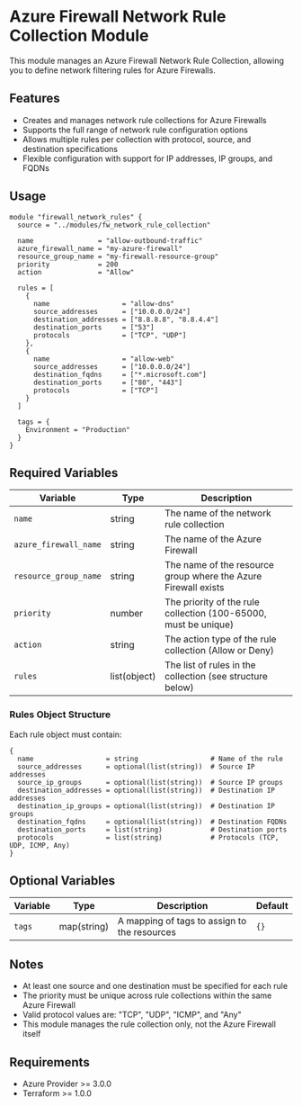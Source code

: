 # Azure Firewall Network Rule Collection Module

This module manages an Azure Firewall Network Rule Collection, allowing you to define network filtering rules for Azure Firewalls.

## Features

- Creates and manages network rule collections for Azure Firewalls
- Supports the full range of network rule configuration options
- Allows multiple rules per collection with protocol, source, and destination specifications
- Flexible configuration with support for IP addresses, IP groups, and FQDNs

## Usage

```hcl
module "firewall_network_rules" {
  source = "../modules/fw_network_rule_collection"

  name                = "allow-outbound-traffic"
  azure_firewall_name = "my-azure-firewall"
  resource_group_name = "my-firewall-resource-group"
  priority            = 200
  action              = "Allow"
  
  rules = [
    {
      name                  = "allow-dns"
      source_addresses      = ["10.0.0.0/24"]
      destination_addresses = ["8.8.8.8", "8.8.4.4"]
      destination_ports     = ["53"]
      protocols             = ["TCP", "UDP"]
    },
    {
      name                  = "allow-web"
      source_addresses      = ["10.0.0.0/24"]
      destination_fqdns     = ["*.microsoft.com"]
      destination_ports     = ["80", "443"]
      protocols             = ["TCP"]
    }
  ]
  
  tags = {
    Environment = "Production"
  }
}
```

## Required Variables

| Variable | Type | Description |
|----------|------|-------------|
| `name` | string | The name of the network rule collection |
| `azure_firewall_name` | string | The name of the Azure Firewall |
| `resource_group_name` | string | The name of the resource group where the Azure Firewall exists |
| `priority` | number | The priority of the rule collection (100-65000, must be unique) |
| `action` | string | The action type of the rule collection (Allow or Deny) |
| `rules` | list(object) | The list of rules in the collection (see structure below) |

### Rules Object Structure

Each rule object must contain:

```hcl
{
  name                  = string                  # Name of the rule
  source_addresses      = optional(list(string))  # Source IP addresses
  source_ip_groups      = optional(list(string))  # Source IP groups
  destination_addresses = optional(list(string))  # Destination IP addresses
  destination_ip_groups = optional(list(string))  # Destination IP groups
  destination_fqdns     = optional(list(string))  # Destination FQDNs
  destination_ports     = list(string)            # Destination ports
  protocols             = list(string)            # Protocols (TCP, UDP, ICMP, Any)
}
```

## Optional Variables

| Variable | Type | Description | Default |
|----------|------|-------------|---------|
| `tags` | map(string) | A mapping of tags to assign to the resources | `{}` |

## Notes

- At least one source and one destination must be specified for each rule
- The priority must be unique across rule collections within the same Azure Firewall
- Valid protocol values are: "TCP", "UDP", "ICMP", and "Any"
- This module manages the rule collection only, not the Azure Firewall itself

## Requirements

- Azure Provider >= 3.0.0
- Terraform >= 1.0.0 